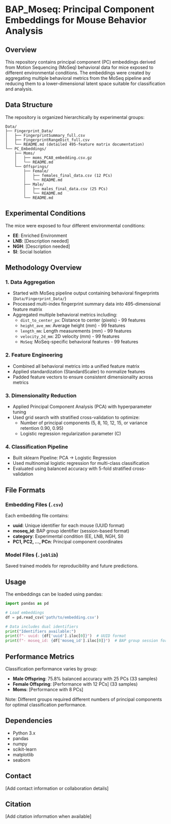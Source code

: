 # BAP_Moseq: Principal Component Embeddings for Mouse Behavior Analysis

## Overview

This repository contains principal component (PC) embeddings derived from Motion Sequencing (MoSeq) behavioral data for mice exposed to different environmental conditions. The embeddings were created by aggregating multiple behavioral metrics from the MoSeq pipeline and reducing them to a lower-dimensional latent space suitable for classification and analysis.

## Data Structure

The repository is organized hierarchically by experimental groups:

```
Data/
├── Fingerprint_Data/
│   ├── FingerprintSummary_full.csv
│   ├── FingerprintRangeDict_full.csv
│   └── README.md (detailed 495-feature matrix documentation)
└── PC_Embeddings/
    ├── Moms/
    │   ├── moms_PCA8_embedding.csv.gz
    │   └── README.md
    └── Offsprings/
        ├── Female/
        │   ├── females_final_data.csv (12 PCs)
        │   └── README.md
        ├── Male/
        │   ├── males_final_data.csv (25 PCs)
        │   └── README.md
        └── README.md
```

## Experimental Conditions

The mice were exposed to four different environmental conditions:

- **EE**: Enriched Environment
- **LNB**: [Description needed]
- **NGH**: [Description needed]  
- **SI**: Social Isolation

## Methodology Overview

### 1. Data Aggregation
- Started with MoSeq pipeline output containing behavioral fingerprints (`Data/Fingerprint_Data/`)
- Processed multi-index fingerprint summary data into 495-dimensional feature matrix
- Aggregated multiple behavioral metrics including:
  - `dist_to_center_px`: Distance to center (pixels) - 99 features
  - `height_ave_mm`: Average height (mm) - 99 features
  - `length_mm`: Length measurements (mm) - 99 features
  - `velocity_2d_mm`: 2D velocity (mm) - 99 features
  - `MoSeq`: MoSeq-specific behavioral features - 99 features

### 2. Feature Engineering
- Combined all behavioral metrics into a unified feature matrix
- Applied standardization (StandardScaler) to normalize features
- Padded feature vectors to ensure consistent dimensionality across metrics

### 3. Dimensionality Reduction
- Applied Principal Component Analysis (PCA) with hyperparameter tuning
- Used grid search with stratified cross-validation to optimize:
  - Number of principal components (5, 8, 10, 12, 15, or variance retention 0.90, 0.95)
  - Logistic regression regularization parameter (C)

### 4. Classification Pipeline
- Built sklearn Pipeline: PCA → Logistic Regression
- Used multinomial logistic regression for multi-class classification
- Evaluated using balanced accuracy with 5-fold stratified cross-validation

## File Formats

### Embedding Files (`.csv`)
Each embedding file contains:
- **uuid**: Unique identifier for each mouse (UUID format)
- **moseq_id**: BAP group identifier (session-based format)
- **category**: Experimental condition (EE, LNB, NGH, SI)
- **PC1, PC2, ..., PCn**: Principal component coordinates

### Model Files (`.joblib`)
Saved trained models for reproducibility and future predictions.

## Usage

The embeddings can be loaded using pandas:

```python
import pandas as pd

# Load embeddings
df = pd.read_csv('path/to/embedding.csv')

# Data includes dual identifiers
print("Identifiers available:")
print(f"- uuid: {df['uuid'].iloc[0]}")  # UUID format
print(f"- moseq_id: {df['moseq_id'].iloc[0]}")  # BAP group session format
```

## Performance Metrics

Classification performance varies by group:
- **Male Offspring**: 75.8% balanced accuracy with 25 PCs (33 samples)
- **Female Offspring**: [Performance with 12 PCs] (33 samples)
- **Moms**: [Performance with 8 PCs]

Note: Different groups required different numbers of principal components for optimal classification performance.

## Dependencies

- Python 3.x
- pandas
- numpy
- scikit-learn
- matplotlib
- seaborn

## Contact

[Add contact information or collaboration details]

## Citation

[Add citation information when available]